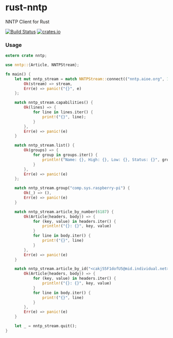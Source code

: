 rust-nntp
================
NNTP Client for Rust


[![Build Status](https://travis-ci.org/mattnenterprise/rust-imap.svg)](https://travis-ci.org/mattnenterprise/rust-imap)
[![crates.io](http://meritbadge.herokuapp.com/nntp)](https://crates.io/crates/nntp)

### Usage
```rust
extern crate nntp;

use nntp::{Article, NNTPStream};

fn main() {
	let mut nntp_stream = match NNTPStream::connect(("nntp.aioe.org", 119)) {
		Ok(stream) => stream,
		Err(e) => panic!("{}", e)
	};

	match nntp_stream.capabilities() {
		Ok(lines) => {
			for line in lines.iter() {
				print!("{}", line);
			}
		},
		Err(e) => panic!(e)
	}

	match nntp_stream.list() {
		Ok(groups) => {
			for group in groups.iter() {
				println!("Name: {}, High: {}, Low: {}, Status: {}", group.name, group.high, group.low, group.status)
			}
		},
		Err(e) => panic!(e)
	};

	match nntp_stream.group("comp.sys.raspberry-pi") {
		Ok(_) => (),
		Err(e) => panic!(e)
	}

	match nntp_stream.article_by_number(6187) {
		Ok(Article{headers, body}) => {
			for (key, value) in headers.iter() {
				println!("{}: {}", key, value)
			}
			for line in body.iter() {
				print!("{}", line)
			}
		},
		Err(e) => panic!(e)
	}

	match nntp_stream.article_by_id("<cakj55F1dofU5@mid.individual.net>") {
		Ok(Article{headers, body}) => {
			for (key, value) in headers.iter() {
				println!("{}: {}", key, value)
			}
			for line in body.iter() {
				print!("{}", line)
			}
		},
		Err(e) => panic!(e)
	}

	let _ = nntp_stream.quit();
}
```


